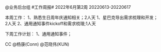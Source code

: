 @业务后台组 #工作周报#
2022年6月第2周 20220613-20220617

本周工作：
1、熟悉生日周年庆通知相关；2人天
1、星巴克导出需求梳理和开发；2人天
2、通用通知事件kickoff和需求梳理;1人天

下周工作计划：
1、通用通知事件；

CC @杨康(Conn) @范晓伟(KUN)